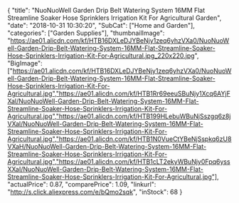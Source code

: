 {
	"title": "NuoNuoWell Garden Drip Belt Watering System 16MM Flat Streamline Soaker Hose Sprinklers Irrigation Kit For Agricultural Garden",
	"date": "2018-10-31 10:30:20",
	"SubCat": ["Home and Garden"],
	"categories": ["Garden Supplies"],
	"thumbnailImage": "https://ae01.alicdn.com/kf/HTB16DXLeDJYBeNjy1zeq6yhzVXa0/NuoNuoWell-Garden-Drip-Belt-Watering-System-16MM-Flat-Streamline-Soaker-Hose-Sprinklers-Irrigation-Kit-For-Agricultural.jpg_220x220.jpg",
	"BigImage": ["https://ae01.alicdn.com/kf/HTB16DXLeDJYBeNjy1zeq6yhzVXa0/NuoNuoWell-Garden-Drip-Belt-Watering-System-16MM-Flat-Streamline-Soaker-Hose-Sprinklers-Irrigation-Kit-For-Agricultural.jpg","https://ae01.alicdn.com/kf/HTB1Rr69eeuSBuNjy1Xcq6AYjFXal/NuoNuoWell-Garden-Drip-Belt-Watering-System-16MM-Flat-Streamline-Soaker-Hose-Sprinklers-Irrigation-Kit-For-Agricultural.jpg","https://ae01.alicdn.com/kf/HTB199HLebuWBuNjSszgq6z8jVXal/NuoNuoWell-Garden-Drip-Belt-Watering-System-16MM-Flat-Streamline-Soaker-Hose-Sprinklers-Irrigation-Kit-For-Agricultural.jpg","https://ae01.alicdn.com/kf/HTB1N0VueCtYBeNjSspkq6zU8VXaH/NuoNuoWell-Garden-Drip-Belt-Watering-System-16MM-Flat-Streamline-Soaker-Hose-Sprinklers-Irrigation-Kit-For-Agricultural.jpg","https://ae01.alicdn.com/kf/HTB1cLT2ekyWBuNjy0Fpq6yssXXaI/NuoNuoWell-Garden-Drip-Belt-Watering-System-16MM-Flat-Streamline-Soaker-Hose-Sprinklers-Irrigation-Kit-For-Agricultural.jpg"],
	"actualPrice": 0.87,
	"comparePrice": 1.09,
	"linkurl": "http://s.click.aliexpress.com/e/bQmo2sqk",
	"inStock": 68
}
